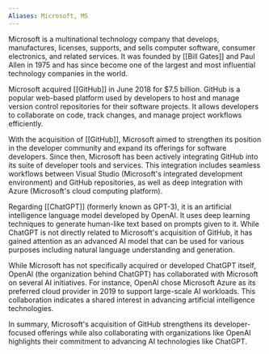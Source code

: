 ```yaml
---
Aliases: Microsoft, MS
---
```


Microsoft is a multinational technology company that develops, manufactures, licenses, supports, and sells computer software, consumer electronics, and related services. It was founded by [[Bill Gates]] and Paul Allen in 1975 and has since become one of the largest and most influential technology companies in the world.

Microsoft acquired [[GitHub]] in June 2018 for $7.5 billion. GitHub is a popular web-based platform used by developers to host and manage version control repositories for their software projects. It allows developers to collaborate on code, track changes, and manage project workflows efficiently.

With the acquisition of [[GitHub]], Microsoft aimed to strengthen its position in the developer community and expand its offerings for software developers. Since then, Microsoft has been actively integrating GitHub into its suite of developer tools and services. This integration includes seamless workflows between Visual Studio (Microsoft's integrated development environment) and GitHub repositories, as well as deep integration with Azure (Microsoft's cloud computing platform).

Regarding [[ChatGPT]] (formerly known as GPT-3), it is an artificial intelligence language model developed by OpenAI. It uses deep learning techniques to generate human-like text based on prompts given to it. While ChatGPT is not directly related to Microsoft's acquisition of GitHub, it has gained attention as an advanced AI model that can be used for various purposes including natural language understanding and generation.

While Microsoft has not specifically acquired or developed ChatGPT itself, OpenAI (the organization behind ChatGPT) has collaborated with Microsoft on several AI initiatives. For instance, OpenAI chose Microsoft Azure as its preferred cloud provider in 2019 to support large-scale AI workloads. This collaboration indicates a shared interest in advancing artificial intelligence technologies.

In summary, Microsoft's acquisition of GitHub strengthens its developer-focused offerings while also collaborating with organizations like OpenAI highlights their commitment to advancing AI technologies like ChatGPT.




